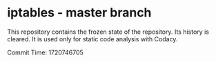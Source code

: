 # iptables - master branch

This repository contains the frozen state of the repository.
Its history is cleared. It is used only for static code
analysis with Codacy.

Commit Time: 1720746705